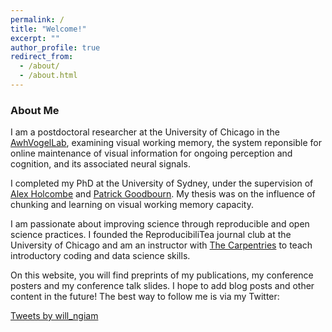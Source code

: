 ```yaml
---
permalink: /
title: "Welcome!"
excerpt: ""
author_profile: true
redirect_from: 
  - /about/
  - /about.html
---
```


### About Me

I am a postdoctoral researcher at the University of Chicago in the [AwhVogelLab](https://awhvogellab.github.io), examining visual working memory, the system reponsible for online maintenance of visual information for ongoing perception and cognition, and its associated neural signals.

I completed my PhD at the University of Sydney, under the supervision of [Alex Holcombe](http://www.openwetware.org/wiki/Holcombe) and [Patrick Goodbourn](https://psychologicalsciences.unimelb.edu.au/research/msps-research-groups/gbb/gbb-lab). My thesis was on the influence of chunking and learning on visual working memory capacity.

I am passionate about improving science through reproducible and open science practices. I founded the ReproducibiliTea journal club at the University of Chicago and am an instructor with [The Carpentries](https://carpentries.org/) to teach introductory coding and data science skills.

On this website, you will find preprints of my publications, my conference posters and my conference talk slides. I hope to add blog posts and other content in the future! The best way to follow me is via my Twitter:

<a class="twitter-timeline" data-width="500" data-height="750" data-theme="light" href="https://twitter.com/will_ngiam?ref_src=twsrc%5Etfw">Tweets by will_ngiam</a> <script async src="https://platform.twitter.com/widgets.js" charset="utf-8"></script>